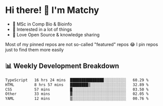 # Hi there! 👋 I'm Matchy

- 🧬 MSc in Comp Bio & Bioinfo
- 🎈 Interested in a lot of things
- 💜 Love Open Source & knowledge sharing

Most of my pinned repos are not so-called "featured" repos 😂 I pin repos just to find them more easily

## 📊 Weekly Development Breakdown

<!--START_SECTION:waka-->

```txt
TypeScript   16 hrs 24 mins  ███████████████░░░░░░░░░░   60.29 %
HTML         8 hrs 57 mins   ████████▒░░░░░░░░░░░░░░░░   32.89 %
CSS          57 mins         █░░░░░░░░░░░░░░░░░░░░░░░░   03.50 %
Other        33 mins         ▓░░░░░░░░░░░░░░░░░░░░░░░░   02.05 %
YAML         12 mins         ▒░░░░░░░░░░░░░░░░░░░░░░░░   00.76 %
```

<!--END_SECTION:waka-->
